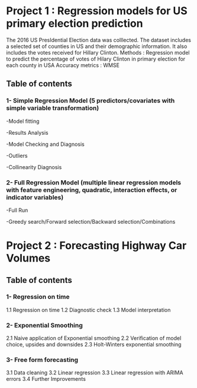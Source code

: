 # Project 1 : Regression models for US primary election prediction
The 2016 US PresIdential Election data was colllected. The dataset includes a selected set of counties in US and their demographic information. It also includes the votes received for Hillary Clinton.
Methods : Regression model to predict the percentage of votes of Hilary Clinton in primary election for each county in USA
Accuracy metrics : WMSE

## Table of contents
### 1- Simple Regression Model (5 predictors/covariates with simple variable transformation) 

-Model fitting

-Results Analysis

-Model Checking and Diagnosis

-Outliers

-Collinearity Diagnosis

### 2- Full Regression Model (multiple linear regression models with feature engineering, quadratic, interaction effects, or indicator variables)

-Full Run

-Greedy search/Forward selection/Backward selection/Combinations

# Project 2 : Forecasting Highway Car Volumes

## Table of contents

### 1- Regression on time
1.1 Regression on time
1.2 Diagnostic check 
1.3 Model interpretation
### 2- Exponential Smoothing
2.1 Naive application of Exponential smoothing
2.2 Verification of model choice, upsides and downsides
2.3 Holt-Winters exponential smoothing
### 3- Free form forecasting
3.1 Data cleaning
3.2 Linear regression
3.3 Linear regression with ARIMA errors
3.4 Further Improvements
